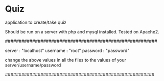 # Quiz
application to create/take quiz

Should be run on a server with php and mysql installed.
Tested on Apache2.

########################################################

server : "localhost"
username : "root"
password : "password"

change the above values in all the files to the values of your server/username/password

#######################################################

